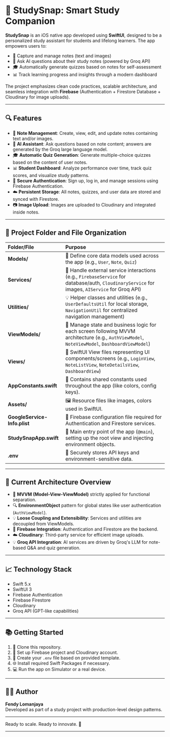 # 📘 StudySnap: Smart Study Companion

**StudySnap** is an iOS native app developed using **SwiftUI**, designed to be a personalized study assistant for students and lifelong learners. The app empowers users to:
- 📄 Capture and manage notes (text and images)
- 🧪 Ask AI questions about their study notes (powered by Groq API)
- 🎓 Automatically generate quizzes based on notes for self-assessment
- 📊 Track learning progress and insights through a modern dashboard

The project emphasizes clean code practices, scalable architecture, and seamless integration with **Firebase** (Authentication + Firestore Database + Cloudinary for image uploads).

---

## 🔍 Features

- 📄 **Note Management**: Create, view, edit, and update notes containing text and/or images.
- 🧪 **AI Assistant**: Ask questions based on note content; answers are generated by the Groq large language model.
- 🎓 **Automatic Quiz Generation**: Generate multiple-choice quizzes based on the content of user notes.
- 📊 **Student Dashboard**: Analyze performance over time, track quiz scores, and visualize study patterns.
- 🔐 **Secure Authentication**: Sign up, log in, and manage sessions using Firebase Authentication.
- ☁️ **Persistent Storage**: All notes, quizzes, and user data are stored and synced with Firestore.
- 📷 **Image Upload**: Images are uploaded to Cloudinary and integrated inside notes.

---

## 📁 Project Folder and File Organization

| Folder/File | Purpose |
|:--|:--|
| **Models/** | 📄 Define core data models used across the app (e.g., `User`, `Note`, `Quiz`) |
| **Services/** | 🚧 Handle external service interactions (e.g., `FirebaseService` for database/auth, `CloudinaryService` for images, `AIService` for Groq API) |
| **Utilities/** | 💡 Helper classes and utilities (e.g., `UserDefaultsUtil` for local storage, `NavigationUtil` for centralized navigation management) |
| **ViewModels/** | 🔄 Manage state and business logic for each screen following MVVM architecture (e.g., `AuthViewModel`, `NoteViewModel`, `DashboardViewModel`) |
| **Views/** | 🔺 SwiftUI View files representing UI components/screens (e.g., `LoginView`, `NoteListView`, `NoteDetailsView`, `DashboardView`) |
| **AppConstants.swift** | 📁 Contains shared constants used throughout the app (like colors, config keys). |
| **Assets/** | 🖼️ Resource files like images, colors used in SwiftUI. |
| **GoogleService-Info.plist** | 📄 Firebase configuration file required for Authentication and Firestore services. |
| **StudySnapApp.swift** | 📲 Main entry point of the app (`@main`), setting up the root view and injecting environment objects. |
| **.env** | 🔑 Securely stores API keys and environment-sensitive data. |

---

## 🧰 Current Architecture Overview

- 🔄 **MVVM (Model-View-ViewModel)** strictly applied for functional separation.
- 🔍 **EnvironmentObject** pattern for global states like user authentication (`AuthViewModel`).
- 💡 **Loose Coupling and Extensibility**: Services and utilities are decoupled from ViewModels.
- 🔐 **Firebase Integration**: Authentication and Firestore are the backend.
- ☁️ **Cloudinary**: Third-party service for efficient image uploads.
- 💡 **Groq API Integration**: AI services are driven by Groq's LLM for note-based Q&A and quiz generation.

---

## 📈 Technology Stack

- Swift 5.x
- SwiftUI 3
- Firebase Authentication
- Firebase Firestore
- Cloudinary
- Groq API (GPT-like capabilities)

---

## 📚 Getting Started

1. 🔧 Clone this repository.
2. 📁 Set up Firebase project and Cloudinary account.
3. 🔑 Create your `.env` file based on provided template.
4. 🌐 Install required Swift Packages if necessary.
5. 💻 Run the app on Simulator or a real device.

---

## 👨‍💼 Author

**Fendy Lomanjaya**  
Developed as part of a study project with production-level design patterns.

---

Ready to scale. Ready to innovate. 🌟

---

